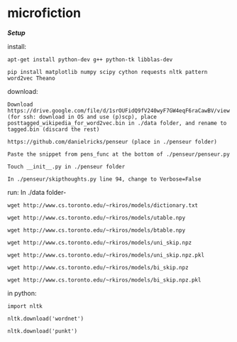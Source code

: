 # microfiction
***Setup***

install:

	apt-get install python-dev g++ python-tk libblas-dev
	
	pip install matplotlib numpy scipy cython requests nltk pattern word2vec Theano
	

download:

	Download https://drive.google.com/file/d/1srOUFidQ9fV240wyF7GW4eqF6raCawBV/view (for ssh: download in OS and use (p)scp), place posttagged_wikipedia_for_word2vec.bin in ./data folder, and rename to tagged.bin (discard the rest)

	https://github.com/danielricks/penseur (place in ./penseur folder)
	
	Paste the snippet from pens_func at the bottom of ./penseur/penseur.py
	
	Touch __init__.py in ./penseur folder
	
	In ./penseur/skipthoughts.py line 94, change to Verbose=False

run:
	In ./data folder-
	
	wget http://www.cs.toronto.edu/~rkiros/models/dictionary.txt
		
	wget http://www.cs.toronto.edu/~rkiros/models/utable.npy
		
	wget http://www.cs.toronto.edu/~rkiros/models/btable.npy
		
	wget http://www.cs.toronto.edu/~rkiros/models/uni_skip.npz
		
	wget http://www.cs.toronto.edu/~rkiros/models/uni_skip.npz.pkl
		
	wget http://www.cs.toronto.edu/~rkiros/models/bi_skip.npz
		
	wget http://www.cs.toronto.edu/~rkiros/models/bi_skip.npz.pkl
		

in python:

	import nltk
	
	nltk.download('wordnet')
	
	nltk.download('punkt')
